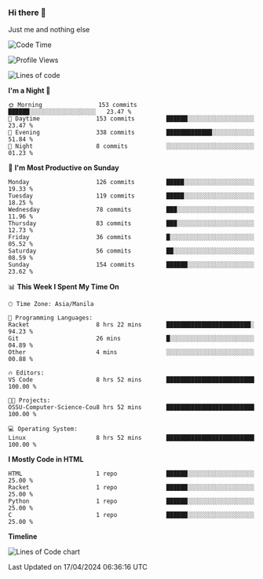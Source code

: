 ### Hi there 👋

Just me and nothing else


<!--START_SECTION:waka-->
![Code Time](http://img.shields.io/badge/Code%20Time-141%20hrs%2018%20mins-blue)

![Profile Views](http://img.shields.io/badge/Profile%20Views-13-blue)

![Lines of code](https://img.shields.io/badge/From%20Hello%20World%20I%27ve%20Written-1.6%20million%20lines%20of%20code-blue)

**I'm a Night 🦉** 

```text
🌞 Morning                153 commits         ██████░░░░░░░░░░░░░░░░░░░   23.47 % 
🌆 Daytime                153 commits         ██████░░░░░░░░░░░░░░░░░░░   23.47 % 
🌃 Evening                338 commits         █████████████░░░░░░░░░░░░   51.84 % 
🌙 Night                  8 commits           ░░░░░░░░░░░░░░░░░░░░░░░░░   01.23 % 
```
📅 **I'm Most Productive on Sunday** 

```text
Monday                   126 commits         █████░░░░░░░░░░░░░░░░░░░░   19.33 % 
Tuesday                  119 commits         █████░░░░░░░░░░░░░░░░░░░░   18.25 % 
Wednesday                78 commits          ███░░░░░░░░░░░░░░░░░░░░░░   11.96 % 
Thursday                 83 commits          ███░░░░░░░░░░░░░░░░░░░░░░   12.73 % 
Friday                   36 commits          █░░░░░░░░░░░░░░░░░░░░░░░░   05.52 % 
Saturday                 56 commits          ██░░░░░░░░░░░░░░░░░░░░░░░   08.59 % 
Sunday                   154 commits         ██████░░░░░░░░░░░░░░░░░░░   23.62 % 
```


📊 **This Week I Spent My Time On** 

```text
🕑︎ Time Zone: Asia/Manila

💬 Programming Languages: 
Racket                   8 hrs 22 mins       ████████████████████████░   94.23 % 
Git                      26 mins             █░░░░░░░░░░░░░░░░░░░░░░░░   04.89 % 
Other                    4 mins              ░░░░░░░░░░░░░░░░░░░░░░░░░   00.88 % 

🔥 Editors: 
VS Code                  8 hrs 52 mins       █████████████████████████   100.00 % 

🐱‍💻 Projects: 
OSSU-Computer-Science-Cou8 hrs 52 mins       █████████████████████████   100.00 % 

💻 Operating System: 
Linux                    8 hrs 52 mins       █████████████████████████   100.00 % 
```

**I Mostly Code in HTML** 

```text
HTML                     1 repo              ██████░░░░░░░░░░░░░░░░░░░   25.00 % 
Racket                   1 repo              ██████░░░░░░░░░░░░░░░░░░░   25.00 % 
Python                   1 repo              ██████░░░░░░░░░░░░░░░░░░░   25.00 % 
C                        1 repo              ██████░░░░░░░░░░░░░░░░░░░   25.00 % 
```



**Timeline**

![Lines of Code chart](https://raw.githubusercontent.com/mauring55/mauring55/main/assets/bar_graph.png)


 Last Updated on 17/04/2024 06:36:16 UTC
<!--END_SECTION:waka-->
